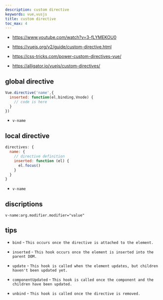 ```yaml
---
description: custom directive
keywords: vue,vusjs
title: custom directive
toc_max: 4
---
```


* https://www.youtube.com/watch?v=3-fLYMEKOU0

* https://vuejs.org/v2/guide/custom-directive.html

* https://css-tricks.com/power-custom-directives-vue/

* https://alligator.io/vuejs/custom-directives/

## global directive

```js
Vue.directive('name',{
  inserted: function(el,binding,Vnode) {
    // code is here
  }
})
```

* `v-name`

## local directive

```js
directives: {
  name: {
    // directive definition
    inserted: function (el) {
      el.focus()
    }
  }
}
```

* `v-name`

## discriptions

`v-name:arg.modifier.modifier="value"`


## tips

* `bind` - `This occurs once the directive is attached to the element.`

* `inserted` - `This hook occurs once the element is inserted into the parent DOM.`

* `update` - `This hook is called when the element updates, but children haven't been updated yet.`

* `componentUpdated` - `This hook is called once the component and the children have been updated.`

* `unbind` - `This hook is called once the directive is removed.`

